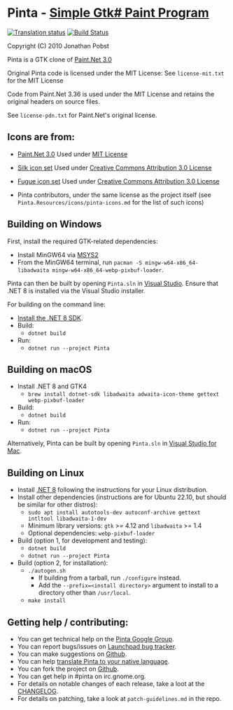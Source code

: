 # Pinta - [Simple Gtk# Paint Program](http://pinta-project.com/)

[![Translation status](https://hosted.weblate.org/widget/pinta/pinta/287x66-grey.png)](https://hosted.weblate.org/engage/pinta/)
[![Build Status](https://github.com/PintaProject/Pinta/workflows/Build/badge.svg)](https://github.com/PintaProject/Pinta/actions)

Copyright (C) 2010 Jonathan Pobst <monkey AT jpobst DOT com>

Pinta is a GTK clone of [Paint.Net 3.0](http://www.getpaint.net/)

Original Pinta code is licensed under the MIT License:
See `license-mit.txt` for the MIT License

Code from Paint.Net 3.36 is used under the MIT License and retains the
original headers on source files.

See `license-pdn.txt` for Paint.Net's original license.


## Icons are from:

- [Paint.Net 3.0](http://www.getpaint.net/)
Used under [MIT License](http://www.opensource.org/licenses/mit-license.php)

- [Silk icon set](http://www.famfamfam.com/lab/icons/silk/)
Used under [Creative Commons Attribution 3.0 License](http://creativecommons.org/licenses/by/3.0/)

- [Fugue icon set](http://pinvoke.com/)
Used under [Creative Commons Attribution 3.0 License](http://creativecommons.org/licenses/by/3.0/)

- Pinta contributors, under the same license as the project itself
(see `Pinta.Resources/icons/pinta-icons.md` for the list of such icons)

## Building on Windows

First, install the required GTK-related dependencies:
- Install MinGW64 via [MSYS2](https://www.msys2.org)
- From the MinGW64 terminal, run `pacman -S mingw-w64-x86_64-libadwaita mingw-w64-x86_64-webp-pixbuf-loader`.

Pinta can then be built by opening `Pinta.sln` in [Visual Studio](https://visualstudio.microsoft.com/).
Ensure that .NET 8 is installed via the Visual Studio installer.

For building on the command line:
- [Install the .NET 8 SDK](https://dotnet.microsoft.com/).
- Build:
  - `dotnet build`
- Run:
  - `dotnet run --project Pinta`

## Building on macOS

- Install .NET 8 and GTK4
  - `brew install dotnet-sdk libadwaita adwaita-icon-theme gettext webp-pixbuf-loader`
- Build:
  - `dotnet build`
- Run:
  - `dotnet run --project Pinta`

Alternatively, Pinta can be built by opening `Pinta.sln` in [Visual Studio for Mac](https://visualstudio.microsoft.com/vs/mac/).

## Building on Linux

- Install [.NET 8](https://dotnet.microsoft.com/) following the instructions for your Linux distribution.
- Install other dependencies (instructions are for Ubuntu 22.10, but should be similar for other distros):
  - `sudo apt install autotools-dev autoconf-archive gettext intltool libadwaita-1-dev`
  - Minimum library versions: `gtk` >= 4.12 and `libadwaita` >= 1.4
  - Optional dependencies: `webp-pixbuf-loader`
- Build (option 1, for development and testing):
  - `dotnet build`
  - `dotnet run --project Pinta`
- Build (option 2, for installation):
  - `./autogen.sh`
    - If building from a tarball, run `./configure` instead.
    - Add the `--prefix=<install directory>` argument to install to a directory other than `/usr/local`.
  - `make install`

## Getting help / contributing:

- You can get technical help on the [Pinta Google Group](https://groups.google.com/group/pinta-project).
- You can report bugs/issues on [Launchpad bug tracker](https://bugs.launchpad.net/pinta/+filebug).
- You can make suggestions on [Github](https://github.com/PintaProject/Pinta/discussions/categories/ideas).
- You can help [translate Pinta to your native language](https://hosted.weblate.org/engage/pinta/).
- You can fork the project on [Github](https://github.com/PintaProject/Pinta).
- You can get help in #pinta on irc.gnome.org.
- For details on notable changes of each release, take a loot at the [CHANGELOG](https://github.com/PintaProject/Pinta/blob/master/CHANGELOG.md).
- For details on patching, take a look at `patch-guidelines.md` in the repo.
